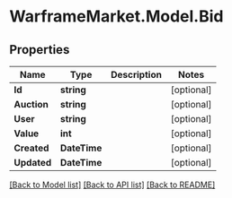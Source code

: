 # WarframeMarket.Model.Bid

## Properties

Name | Type | Description | Notes
------------ | ------------- | ------------- | -------------
**Id** | **string** |  | [optional] 
**Auction** | **string** |  | [optional] 
**User** | **string** |  | [optional] 
**Value** | **int** |  | [optional] 
**Created** | **DateTime** |  | [optional] 
**Updated** | **DateTime** |  | [optional] 

[[Back to Model list]](../README.md#documentation-for-models) [[Back to API list]](../README.md#documentation-for-api-endpoints) [[Back to README]](../README.md)

